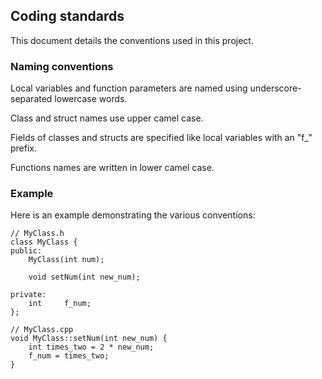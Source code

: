 ## Coding standards

This document details the conventions used in this project.


### Naming conventions

Local variables and function parameters are named using underscore-separated lowercase words.

Class and struct names use upper camel case.

Fields of classes and structs are specified like local variables with an "f_" prefix.

Functions names are written in lower camel case.


### Example

Here is an example demonstrating the various conventions:

```
// MyClass.h
class MyClass {
public:
	MyClass(int num);

	void setNum(int new_num);

private:
	int		f_num;
};

// MyClass.cpp
void MyClass::setNum(int new_num) {
	int times_two = 2 * new_num;
	f_num = times_two;
}

```
